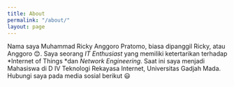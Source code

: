 ```yaml
---
title: About
permalink: "/about/"
layout: page
---
```


Nama saya Muhammad Ricky Anggoro Pratomo, biasa dipanggil Ricky, atau Anggoro 😊.  Saya seorang *IT Enthusiast* yang memiliki ketertarikan terhadap \*Internet of Things \*dan *Network Engineering*. Saat ini saya menjadi Mahasiswa di D IV Teknologi Rekayasa Internet, Universitas Gadjah Mada. Hubungi saya pada media sosial berikut :smiley: